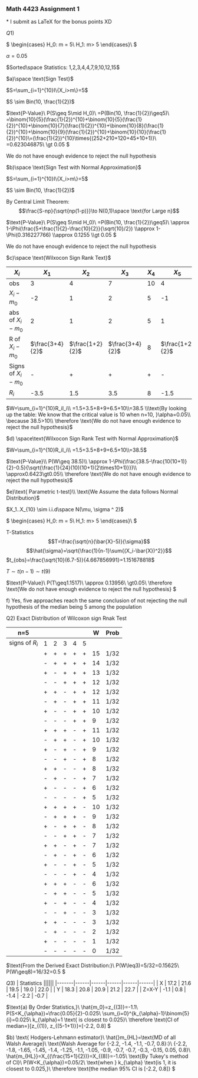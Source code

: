 ### Math 4423 Assignment 1
\* I submit as LaTeX for the bonus points XD

$Q1)$

$
\begin{cases} H_0: m = 5\\ H_1: m> 5 \end{cases}\\ 
$

$\alpha = 0.05$

$Sorted\space Statistics: 1,2,3,4,4,7,9,10,12,15$

$a)\space \text{Sign Test}$

$S=\sum_{i=1}^{10}I\{X_i>m\}=5$ 

$S \sim Bin(10, \frac{1}{2})$

$\text{P-Value}\\
P(S\geq 5\mid H_0)\\
=P(Bin(10, \frac{1}{2})\geq5)\\
=\binom{10}{5}(\frac{1}{2})^{10}+\binom{10}{5}(\frac{1}{2})^{10}+\binom{10}{7}(\frac{1}{2})^{10}+\binom{10}{8}(\frac{1}{2})^{10}+\binom{10}{9}(\frac{1}{2})^{10}+\binom{10}{10}(\frac{1}{2})^{10}\\=(\frac{1}{2})^{10}\times{(252+210+120+45+10+1)}\\
=0.623046875\\
\gt 0.05
$

$\text{We do not have enough evidence to reject the null hypothesis}$

$b)\space \text{Sign Test with Normal Approximation}$

$S=\sum_{i=1}^{10}I\{X_i>m\}=5$ 

$S \sim Bin(10, \frac{1}{2})$

$\text{By Central Limit Theorem:}$
$$\frac{S-np}{\sqrt{np(1-p)}}\to N(0,1)\space \text{for Large n}$$

$\text{P-Value}\\
P(S\geq 5\mid H_0)\\
=P(Bin(10, \frac{1}{2})\geq5)\\
\approx 1-\Phi(\frac{5+\frac{1}{2}-\frac{10}{2}}{\sqrt{10}/2})
\\\approx 1-\Phi(0.316227766)
\\\approx 0.1255
\\\gt 0.05
$

$\text{We do not have enough evidence to reject the null hypothesis}$

$c)\space \text{Wilxocon Sign Rank Text}$

| $X_i$                      | $X_1$           | $X_2$           | $X_3$           | $X_4$ | $X_5$           | $X_6$ | $X_7$           | $X_8$           | $X_9$ | $X_{10}$ |
|--------------------------|---------------|---------------|---------------|-----|---------------|-----|---------------|---------------|-----|--------|
| obs                      | 3             | 4             | 7             | 10  | 4             | 12  | 1             | 9             | 2   | 15     |
| $X_i-m_0$                  | -2            | 1             | 2             | 5   | -1            | 7   | -4            | 4             | -3  | 10     |
| $\text{abs of }{X_i-m_0}$            | 2             | 1             | 2             | 5   | 1             | 7   | 4             | 4             | 3   | 10     |
| $\text{R of } X_i-m_0$     | $\frac{3+4}{2}$ | $\frac{1+2}{2}$ | $\frac{3+4}{2}$ | 8   | $\frac{1+2}{2}$ | 9   | $\frac{6+7}{2}$ | $\frac{6+7}{2}$ | 5   | 10     |
| $\text{Signs of } X_i-m_0$ | -             | +             | +             | +   | -             | +   | -             | +             | -   | +      |
| $R_i$                      | -3.5          | 1.5           | 3.5           | 8   | -1.5          | 9   | -6.5          | 6.5           | -5  | 10     |

$W=\sum_{i=1}^{10}R_iI_i\\
=1.5+3.5+8+9+6.5+10\\=38.5
\\\text{By looking up the table: We know that the critical value is 10 when n=10, }\alpha=0.05\\
\because 38.5>10\\
\therefore \text{We do not have enough evidence to reject the null hypothesis}$

$d) \space\text{Wilxocon Sign Rank Test with Normal Approximation}$

$W=\sum_{i=1}^{10}R_iI_i\\
=1.5+3.5+8+9+6.5+10\\=38.5$

$\text{P-Value}\\
P(W\geq 38.5)\\
\approx 1-\Phi(\frac{38.5-\frac{10(10+1)}{2}-0.5}{\sqrt{\frac{1}{24}(10)(10+1)(2\times10+1)}})\\
\approx0.6423\gt0.05\\
\therefore \text{We do not have enough evidence to reject the null hypothesis}$

$e)\text{ Parametric t-test}\\
\text{We Assume the data follows Normal Distribution}$

$X_1..X_{10} \sim i.i.d\space N(\mu, \sigma ^ 2)$

$
\begin{cases} H_0: m = 5\\ H_1: m> 5 \end{cases}\\ 
$

$\text{T-Statistics}$
$$T=\frac{\sqrt{n}(\bar{X}-5)}{\sigma}$$
$$\hat{\sigma}=\sqrt{\frac{1}{n-1}\sum{(X_i-\bar{X})^2}}$$
$t_{obs}=\frac{\sqrt{10}(6.7-5)}{4.667856991}=1.151678818$

$T\sim t(n-1)\sim t(9)$

$\text{P-Value}\\
P(T\geq1.1517)\\
\approx 0.13956\\
\gt0.05\\
\therefore \text{We do not have enough evidence to reject the null hypothesis}
$

$\text{f) Yes, five approaches reach the same conclusion of not rejecting the null hypothesis of the median being 5 among the population}$

$\text{Q2) Exact Distribution of Wilcoxon sign Rnak Test}$

| n=5            |   |   |   |   |   | W  | Prob |
|----------------|---|---|---|---|---|----|------|
| signs of $R_i$ | 1 | 2 | 3 | 4 | 5 |    |      |
|                | + | + | + | + | + | 15 | 1/32 |
|                | - | + | + | + | + | 14 | 1/32 |
|                | + | - | + | + | + | 13 | 1/32 |
|                | - | - | + | + | + | 12 | 1/32 |
|                | + | + | - | + | + | 12 | 1/32 |
|                | - | + | - | + | + | 11 | 1/32 |
|                | + | - | - | + | + | 10 | 1/32 |
|                | - | - | - | + | + | 9  | 1/32 |
|                | + | + | + | - | + | 11 | 1/32 |
|                | - | + | + | - | + | 10 | 1/32 |
|                | + | - | + | - | + | 9  | 1/32 |
|                | - | - | + | - | + | 8  | 1/32 |
|                | + | + | - | - | + | 8  | 1/32 |
|                | - | + | - | - | + | 7  | 1/32 |
|                | + | - | - | - | + | 6  | 1/32 |
|                | - | - | - | - | + | 5  | 1/32 |
|                | + | + | + | + | - | 10 | 1/32 |
|                | - | + | + | + | - | 9  | 1/32 |
|                | + | - | + | + | - | 8  | 1/32 |
|                | - | - | + | + | - | 7  | 1/32 |
|                | + | + | - | + | - | 7  | 1/32 |
|                | - | + | - | + | - | 6  | 1/32 |
|                | + | - | - | + | - | 5  | 1/32 |
|                | - | - | - | + | - | 4  | 1/32 |
|                | + | + | + | - | - | 6  | 1/32 |
|                | - | + | + | - | - | 5  | 1/32 |
|                | + | - | + | - | - | 4  | 1/32 |
|                | - | - | + | - | - | 3  | 1/32 |
|                | + | + | - | - | - | 3  | 1/32 |
|                | - | + | - | - | - | 2  | 1/32 |
|                | + | - | - | - | - | 1  | 1/32 |
|                | - | - | - | - | - | 0  | 1/32 |

$\text{From the Derived Exact Distribution:}\\
P(W\leq3)=5/32=0.15625\\
P(W\geq8)=16/32=0.5
$

$Q3)$
| Statistics ||||||
|-------|------|------|------|------|------|
| X     | 17.2 | 21.6 | 19.5 | 19.0 | 22.0 |
| Y     | 18.3 | 20.8 | 20.9 | 21.2 | 22.7 |
| Z=X-Y | -1.1 | 0.8  | -1.4 | -2.2 | -0.7 |

$\text{a) By Order Statistics,}\\
\hat{m_0}=z_{(3)}=-1.1\\
P(S<K_{\alpha})=\frac{0.05}{2}-0.025\\
\sum_{i=0}^{k_{\alpha}-1}\binom{5}{i}=0.025\\
k_{\alpha}=1 \text{ is closest to 0.025}\\
\therefore \text{CI of median=}[z_{(1)}, z_{(5-1+1)}]=[-2.2, 0.8]
$

$b) \text{ Hodgers-Lehmann estimator}\\
\hat{}m_{HL}=\text{MD of all Walsh Average}\\
\text{Walsh Average for \{-2.2, -1.4, -1.1, -0.7, 0.8\}:}\\
\{-2.2, -1.8, -1.65, -1.45, -1.4, -1.25, -1.1, -1.05, -0.9, -0.7, -0.7, -0.3, -0.15, 0.05, 0.8\}\\
\hat{m_{HL}}=X_{(\frac{15+1}{2})}=X_{(8)}=-1.05\\
\text{By Tukey's method of CI}\\
P(W<K_{\alpha})=0.05/2\\
\text{when } k_{\alpha} \text{is 1, it is closest to 0.025,}\\
\therefore \text{the median 95\% CI is [-2.2, 0.8]}
$